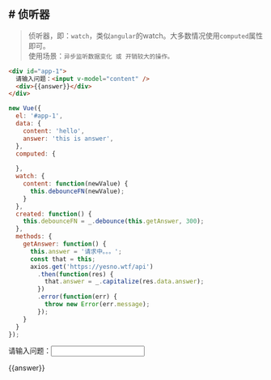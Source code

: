 ## # 侦听器<a id="侦听器"></a>

> 侦听器，即：`watch`，类似`angular`的watch。大多数情况使用`computed`属性即可。  
> 使用场景：`异步监听数据变化 或 开销较大的操作。`

```html
<div id="app-1">
  请输入问题：<input v-model="content" />
  <div>{{answer}}</div>
</div>
```

```javascript
new Vue({
  el: '#app-1',
  data: {
    content: 'hello',
    answer: 'this is answer',
  },
  computed: {
    
  },
  watch: {
    content: function(newValue) {
      this.debounceFN(newValue);
    }
  },
  created: function() {
    this.debounceFN = _.debounce(this.getAnswer, 300);
  },
  methods: {
    getAnswer: function() {
      this.answer = '请求中。。。';
      const that = this;
      axios.get('https://yesno.wtf/api')
        .then(function(res) {
          that.answer = _.capitalize(res.data.answer);
        })
        .error(function(err) {
          throw new Error(err.message);
        });
    }
  }
});
```

> <div id="app-1">
  请输入问题：<input v-model="content" />
  <div>{{answer}}</div>
</div>

<script>
new Vue({
  el: '#app-1',
  data: {
    content: 'hello',
    answer: 'this is answer',
  },
  computed: {
    
  },
  watch: {
    content: function(newValue) {
      this.debounceFN(newValue);
    }
  },
  created: function() {
    this.debounceFN = _.debounce(this.getAnswer, 300);
  },
  methods: {
    getAnswer: function() {
      this.answer = '请求中。。。';
      const that = this;
      axios.get('https://yesno.wtf/api')
        .then(function(res) {
          that.answer = _.capitalize(res.data.answer);
        })
        .error(function(err) {
          throw new Error(err.message);
        });
    }
  }
});
</script>

